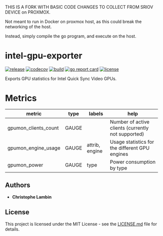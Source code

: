 THIS IS A FORK WITH BASIC CODE CHANGES TO COLLECT FROM SRIOV DEVICE on PROXMOX.

Not meant to run in Docker on proxmox host, as this could break the networking of the host.

Instead, simply compile the go program, and execute on the host.

# intel-gpu-exporter
[![release](https://img.shields.io/github/v/tag/clambin/intel-gpu-exporter?color=green&label=release&style=plastic)](https://github.com/clambin/intel-gpu-exporter/releases)
[![codecov](https://img.shields.io/codecov/c/gh/clambin/intel-gpu-exporter?style=plastic)](https://app.codecov.io/gh/clambin/intel-gpu-exporter)
[![build](https://github.com/clambin/intel-gpu-exporter/workflows/build/badge.svg)](https://github.com/clambin/intel-gpu-exporter/actions)
[![go report card](https://goreportcard.com/badge/github.com/clambin/intel-gpu-exporter)](https://goreportcard.com/report/github.com/clambin/intel-gpu-exporter)
[![license](https://img.shields.io/github/license/clambin/intel-gpu-exporter?style=plastic)](LICENSE.md)

Exports GPU statistics for Intel Quick Sync Video GPUs. 
# Metrics


| metric | type |  labels | help                                               |
| --- | --- |  --- |----------------------------------------------------|
| gpumon_clients_count | GAUGE | | Number of active clients (currently not supported) |
| gpumon_engine_usage | GAUGE | attrib, engine| Usage statistics for the different GPU engines     |
| gpumon_power | GAUGE | type| Power consumption by type                          |

## Authors

* **Christophe Lambin**

## License

This project is licensed under the MIT License - see the [LICENSE.md](LICENSE.md) file for details.
